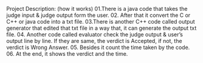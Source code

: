 Project Description: (how it works)
01.There is a java code that takes the judge input & judge output form the
user.
02. After that it convert the C or C++ or java code into a txt file.
03.There is another C++ code called output generator that edited that txt file
in a way that, it can generate the output txt file.
04. Another code called evaluator check the judge output & user’s output line
by line. If they are same, the verdict is Accepted, if not, the verdict is
Wrong Answer. 
05. Besides it count the time taken by the code.
06. At the end, it shows the verdict and the time.
